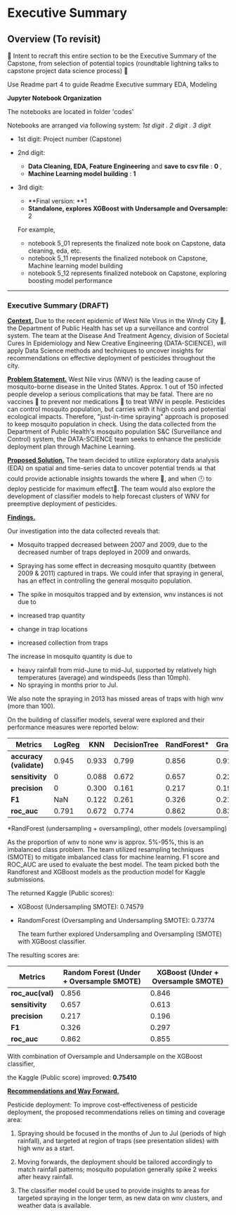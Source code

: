 # Executive Summary

## Overview (To revisit)

:dart: Intent to recraft this entire section to be the Executive Summary of the Capstone, from selection of potential topics (roundtable lightning talks to capstone project data science process) :dart:

Use Readme part 4 to guide Readme Executive summary EDA, Modeling

**Jupyter Notebook Organization**

The notebooks are located in folder 'codes' 

Notebooks are arranged via following system: *1st digit . 2 digit . 3 digit*

- 1st digit: Project number (Capstone)

- 2nd digit: 

  - **Data Cleaning, EDA, Feature Engineering** and **save to csv file** : **0** , 
  - **Machine Learning model building** : **1**

- 3rd digit:  

  - **Final version: **1 
  - **Standalone, explores XGBoost with Undersample and Oversample:** 2

  For example,

  - notebook 5_01 represents the finalized note book on Capstone, data cleaning, eda, etc.
  - notebook 5_11 represents the finalized notebook on Capstone, Machine learning model building
  - notebook 5_12 represents finalized notebook on Capstone, exploring boosting model performance

------

### Executive Summary (DRAFT)

**<u>Context.</u>** Due to the recent epidemic of West Nile Virus in the Windy City :office:, the Department of Public Health has set up a surveillance and control system. The team at the Disease And Treatment Agency, division of Societal Cures In Epidemiology and New Creative Engineering (DATA-SCIENCE), will apply Data Science methods and techniques to uncover insights for recommendations on effective deployment of pesticides throughout the city.

**<u>Problem Statement.</u>** West Nile virus (WNV) is the leading cause of mosquito-borne disease in the United States. Approx. 1 out of 150 infected people develop a serious complications that may be fatal. There are no vaccines :syringe: ​to prevent nor medications :pill: to treat WNV in people. Pesticides can control mosquito population, but carries with it high costs and potential ecological impacts. Therefore, "just-in-time spraying" approach is proposed to keep mosquito population in check. Using the data collected from the Department of Public Health's mosquito population S&C (Surveillance and Control) system,  the DATA-SCIENCE team seeks to enhance the pesticide deployment plan through Machine Learning.  

**<u>Proposed Solution.</u>** The team decided to utilize exploratory data analysis (EDA) on spatial and time-series data to uncover potential trends :bar_chart: that could provide actionable insights towards the where :pushpin:, and when :clock12: to deploy pesticide for maximum effect:dart:.​ The team would also explore the development of classifier models to help forecast clusters of WNV for preemptive deployment of pesticides.

**<u>Findings.</u>**

Our investigation into the data collected reveals that:

- Mosquito trapped decreased between 2007 and 2009, due to the decreased number of traps deployed in 2009 and onwards.
- Spraying has some effect in decreasing mosquito quantity (between 2009 & 2011) captured in traps. We could infer that spraying in general, has an effect in controlling the general mosquito population. 

- The spike in mosquitos trapped and by extension, wnv instances is not due to
 - increased trap quantity
 - change in trap locations
 - increased collection from traps

The increase in mosquito quantity is due to

 - heavy rainfall from mid-June to mid-Jul, supported by relatively high temperatures (average) and windspeeds (less than 10mph).
 - No spraying in months prior to Jul.

We also note the spraying in 2013 has missed areas of traps with high wnv (more than 100). 

On the building of classifier models, several were explored and their performance measures were reported below:

| Metrics                 | LogReg | KNN   | DecisionTree | RandForest* | GradientBoost | XGB   |
| ----------------------- | ------ | ----- | ------------ | ----------- | ------------- | ----- |
| **accuracy (validate)** | 0.945  | 0.933 | 0.799        | 0.856       | 0.910         | 0.908 |
| **sensitivity**         | 0      | 0.088 | 0.672        | 0.657       | 0.226         | 0.270 |
| **precision**           | 0      | 0.300 | 0.161        | 0.217       | 0.196         | 0.213 |
| **F1**                  | NaN    | 0.122 | 0.261        | 0.326       | 0.210         | 0.238 |
| **roc_auc**             | 0.791  | 0.672 | 0.774        | 0.862       | 0.837         | 0.849 |

*RandForest (undersampling + oversampling), other models (oversampling)

As the proportion of wnv  to none wnv is approx. 5%-95%, this is an imbalanced class problem. The team utilized resampling techniques (SMOTE) to mitigate imbalanced class for machine learning. F1 score and ROC_AUC are used to evaluate the best model. The team picked both the Randforest and XGBoost models as the production model for Kaggle submissions.

The returned Kaggle (Public scores):

- XGBoost (Undersampling SMOTE): 0.74579

- RandomForest (Oversampling and Undersampling SMOTE): 0.73774

  The team further explored Undersampling and Oversampling (SMOTE) with XGBoost classifier.

The resulting scores are:

| Metrics          | Random Forest (Under + Oversample SMOTE) | XGBoost (Under + Oversample SMOTE) |
| ---------------- | ---------------------------------------- | ---------------------------------- |
| **roc_auc(val)** | 0.856                                    | 0.846                              |
| **sensitivity**  | 0.657                                    | 0.613                              |
| **precision**    | 0.217                                    | 0.196                              |
| **F1**           | 0.326                                    | 0.297                              |
| **roc_auc**      | 0.862                                    | 0.855                              |

With combination of Oversample and Undersample on the XGBoost classifier, 

the Kaggle (Public score) improved: **0.75410**

**<u>Recommendations and Way Forward.</u>**

Pesticide deployment: To improve cost-effectiveness of pesticide deployment, the proposed recommendations relies on timing and coverage area:

1. Spraying should be focused in the months of Jun to Jul (periods of high rainfall), and targeted at region of traps (see presentation slides) with high wnv as a start.

2. Moving forwards, the deployment should be tailored accordingly to match rainfall patterns; mosquito population generally spike 2 weeks after heavy rainfall.

3. The classifier model could be used to provide insights to areas for targeted spraying in the longer term, as new data on wnv clusters, and weather data is available.